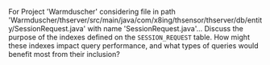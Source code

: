 For Project 'Warmduscher' considering file in path 'Warmduscher/thserver/src/main/java/com/x8ing/thsensor/thserver/db/entity/SessionRequest.java' with name 'SessionRequest.java'... 
Discuss the purpose of the indexes defined on the `SESSION_REQUEST` table. How might these indexes impact query performance, and what types of queries would benefit most from their inclusion?
